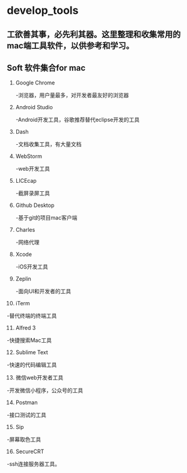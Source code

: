 # develop_tools

## 工欲善其事，必先利其器。这里整理和收集常用的mac端工具软件，以供参考和学习。

## Soft 软件集合for mac

1. Google Chrome

   -浏览器，用户量最多，对开发者最友好的浏览器
   
2. Android Studio

   -Android开发工具，谷歌推荐替代eclipse开发的工具
   
3. Dash

   -文档收集工具，有大量文档
   
4. WebStorm

   -web开发工具
   
5. LICEcap

   -截屏录屏工具
   
6. Github Desktop

   -基于git的项目mac客户端
   
7. Charles

   -网络代理
   
8. Xcode

   -iOS开发工具
   
9. Zeplin

   -面向UI和开发者的工具
   
10. iTerm

   -替代终端的终端工具
   
11. Alfred 3

   -快捷搜索Mac工具
   
12. Sublime Text

   -快速的代码编辑工具

13. 微信web开发者工具

   -开发微信小程序，公众号的工具
   
14. Postman

   -接口测试的工具
   
15. Sip

   -屏幕取色工具
   
16. SecureCRT

   -ssh连接服务器工具。
   
